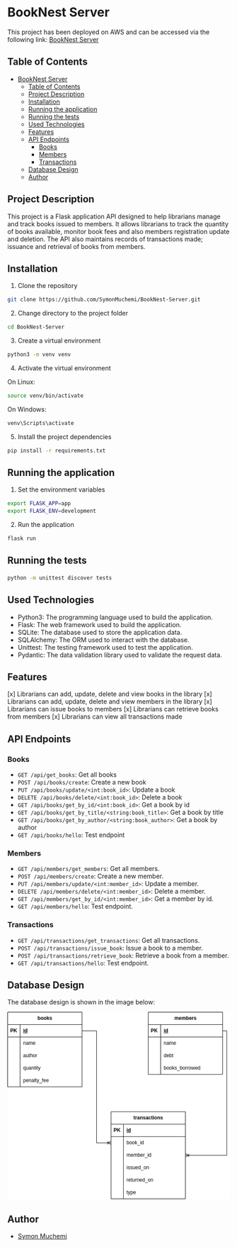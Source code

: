 # BookNest Server
This project has been deployed on AWS and can be accessed via the following link: [BookNest Server](https://booknest.api.symonmuchemi.tech/)

## Table of Contents

- [BookNest Server](#booknest-server)
  - [Table of Contents](#table-of-contents)
  - [Project Description](#project-description)
  - [Installation](#installation)
  - [Running the application](#running-the-application)
  - [Running the tests](#running-the-tests)
  - [Used Technologies](#used-technologies)
  - [Features](#features)
  - [API Endpoints](#api-endpoints)
    - [Books](#books)
    - [Members](#members)
    - [Transactions](#transactions)
  - [Database Design](#database-design)
  - [Author](#author)

## Project Description

This project is a Flask application API designed to help librarians manage and track books issued to members. It allows librarians to track the quantity of books available, monitor book fees and also members registration update and deletion. The API also maintains records of transactions made; issuance and retrieval of books from members.

## Installation

1. Clone the repository

```bash
git clone https://github.com/SymonMuchemi/BookNest-Server.git
```

2. Change directory to the project folder

```bash
cd BookNest-Server
```

3. Create a virtual environment

```bash
python3 -m venv venv
```

4. Activate the virtual environment

On Linux:

```bash
source venv/bin/activate
```

On Windows:

```bash
venv\Scripts\activate
```

5. Install the project dependencies

```bash
pip install -r requirements.txt
```

## Running the application

1. Set the environment variables

```bash
export FLASK_APP=app
export FLASK_ENV=development
```

2. Run the application

```bash
flask run
```

## Running the tests

```bash
python -m unittest discover tests
```

## Used Technologies

- Python3: The programming language used to build the application.
- Flask: The web framework used to build the application.
- SQLite: The database used to store the application data.
- SQLAlchemy: The ORM used to interact with the database.
- Unittest: The testing framework used to test the application.
- Pydantic: The data validation library used to validate the request data.

## Features

[x] Librarians can add, update, delete and view books in the library
[x] Librarians can add, update, delete and view members in the library
[x] Librarians can issue books to members
[x] Librarians can retrieve books from members
[x] Librarians can view all transactions made

## API Endpoints

### Books

- `GET /api/get_books`: Get all books
- `POST /api/books/create`: Create a new book
- `PUT /api/books/update/<int:book_id>`: Update a book
- `DELETE /api/books/delete/<int:book_id>`: Delete a book
- `GET /api/books/get_by_id/<int:book_id>`: Get a book by id
- `GET /api/books/get_by_title/<string:book_title>`: Get a book by title
- `GET /api/books/get_by_author/<string:book_author>`: Get a book by author
- `GET /api/books/hello`: Test endpoint

### Members

- `GET /api/members/get_members`: Get all members.
- `POST /api/members/create`: Create a new member.
- `PUT /api/members/update/<int:member_id>`: Update a member.
- `DELETE /api/members/delete/<int:member_id>`: Delete a member.
- `GET /api/members/get_by_id/<int:member_id>`: Get a member by id.
- `GET /api/members/hello`: Test endpoint.

### Transactions

- `GET /api/transactions/get_transactions`: Get all transactions.
- `POST /api/transactions/issue_book`: Issue a book to a member.
- `POST /api/transactions/retrieve_book`: Retrieve a book from a member.
- `GET /api/transactions/hello`: Test endpoint.

## Database Design

The database design is shown in the image below:

![Database design](./db-design.png)

## Author

- [Symon Muchemi](https://github.com/symonmuchemi)
